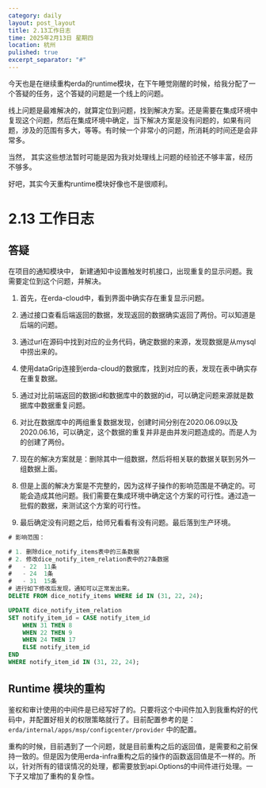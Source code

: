 ```yaml
---
category: daily
layout: post_layout
title: 2.13工作日志
time: 2025年2月13日 星期四
location: 杭州
pulished: true
excerpt_separator: "#"
---
```


今天也是在继续重构erda的runtime模块，在下午睡觉刚醒的时候，给我分配了一个答疑的任务，这个答疑的问题是一个线上的问题。

线上问题是最难解决的，就算定位到问题，找到解决方案。还是需要在集成环境中复现这个问题，然后在集成环境中确定，当下解决方案是没有问题的，如果有问题，涉及的范围有多大，等等。有时候一个非常小的问题，所消耗的时间还是会非常多。

当然， 其实这些想法暂时可能是因为我对处理线上问题的经验还不够丰富，经历不够多。



好吧，其实今天重构runtime模块好像也不是很顺利。



# 2.13 工作日志



## 答疑

在项目的通知模块中， 新建通知中设置触发时机接口，出现重复的显示问题。我需要定位到这个问题，并解决。

1. 首先，在erda-cloud中，看到界面中确实存在重复显示问题。

2. 通过接口查看后端返回的数据，发现返回的数据确实返回了两份。可以知道是后端的问题。
3. 通过url在源码中找到对应的业务代码，确定数据的来源，发现数据是从mysql中捞出来的。
4. 使用dataGrip连接到erda-cloud的数据库，找到对应的表，发现在表中确实存在重复数据。
5. 通过对比前端返回的数据id和数据库中的数据的id，可以确定问题来源就是数据库中数据重复问题。
6. 对比在数据库中的两组重复数据发现，创建时间分别在2020.06.09以及2020.06.16，可以确定，这个数据的重复并非是由并发问题造成的。而是人为的创建了两份。
7. 现在的解决方案就是：删除其中一组数据，然后将相关联的数据关联到另外一组数据上面。
8. 但是上面的解决方案是不完整的，因为这样子操作的影响范围是不确定的。可能会造成其他问题。我们需要在集成环境中确定这个方案的可行性。通过造一批假的数据，来测试这个方案的可行性。
9. 最后确定没有问题之后，给师兄看看有没有问题。最后落到生产环境。

~~~sql
# 影响范围：

# 1. 删除dice_notify_items表中的三条数据
# 2. 修改dice_notify_item_relation表中的27条数据
# 	- 22  11条
# 	- 24  1条
# 	- 31  15条
# 进行如下修改后发现，通知可以正常发出来。
DELETE FROM dice_notify_items WHERE id IN (31, 22, 24);

UPDATE dice_notify_item_relation
SET notify_item_id = CASE notify_item_id
    WHEN 31 THEN 8
    WHEN 22 THEN 9
    WHEN 24 THEN 17
    ELSE notify_item_id
END
WHERE notify_item_id IN (31, 22, 24);
~~~





## Runtime 模块的重构

​	鉴权和审计使用的中间件是已经写好了的。只要将这个中间件加入到我重构好的代码中，并配置好相关的权限策略就行了。目前配置参考的是： `erda/internal/apps/msp/configcenter/provider` 中的配置。

​	重构的时候，目前遇到了一个问题，就是目前重构之后的返回值，是需要和之前保持一致的。但是因为使用erda-infra重构之后的操作的函数返回值是不一样的。所以，针对所有的错误情况的处理，都需要放到api.Options的中间件进行处理。一下子又增加了重构的复杂性。

